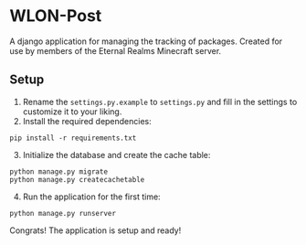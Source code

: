 # WLON-Post  
A django application for managing the tracking of packages. Created for use by members of the Eternal Realms Minecraft server.

## Setup  
1) Rename the `settings.py.example` to `settings.py` and fill in the settings to customize it to your liking.  
2) Install the required dependencies:  
```commandline
pip install -r requirements.txt
```

3) Initialize the database and create the cache table:  
```commandline
python manage.py migrate
python manage.py createcachetable
```
4) Run the application for the first time:  
```commandline
python manage.py runserver
```

Congrats! The application is setup and ready!  

